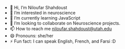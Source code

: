 - 👋 Hi, I’m Niloufar Shahdoust
- 👀 I’m interested in neuroscience
- 🌱 I’m currently learning JavaScript
- 💞️ I’m looking to collaborate on Neuroscience projects.
- 📫 How to reach me niloufar.shahdoust@utah.edu
- 😄 Pronouns: she/her
- ⚡ Fun fact: I can speak English, French, and Farsi :D

<!---
NiloufarShahdoustU/NiloufarShahdoustU is a ✨ special ✨ repository because its `README.md` (this file) appears on your GitHub profile.
You can click the Preview link to take a look at your changes.
--->
